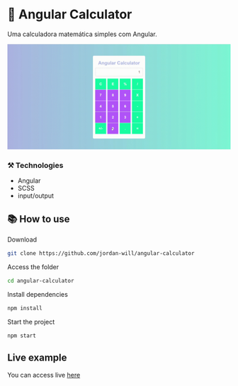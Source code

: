 # 🧮 Angular Calculator

Uma calculadora matemática simples com Angular.

<div align="center">
  <img src="./screen/calculator.gif" alt="Descrição" />
</div>

### ⚒️ Technologies
- Angular
- SCSS
- input/output

## 📚 How to use
Download
```bash
git clone https://github.com/jordan-will/angular-calculator
```
Access the folder
```bash
cd angular-calculator
```
Install dependencies
```bash
npm install
```
Start the project
```bash
npm start
```
## Live example
You can access live [here](https://jordan-will.github.io/angular-calculator/)